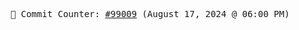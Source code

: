 <p align="center">
    <samp>
        📮 Commit Counter: <a href="https://github.com/Javascript-void0/Javascript-void0/commits/main">#99009</a> (August 17, 2024 @ 06:00 PM)
    </samp>
</p>